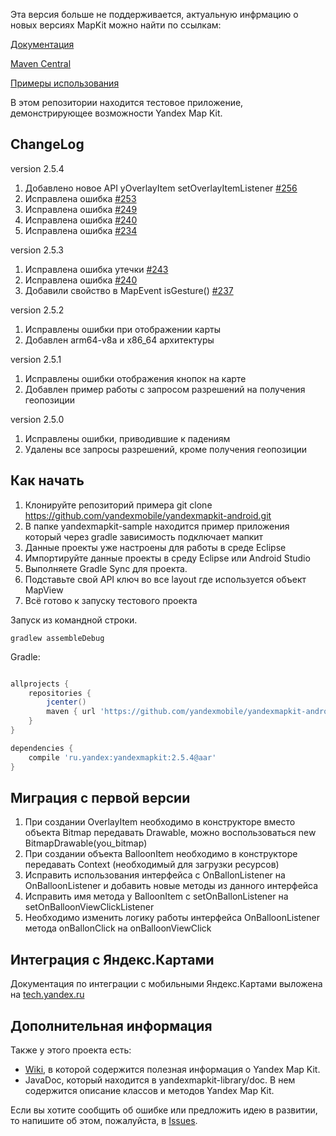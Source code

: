 Эта версия больше не поддерживается, актуальную инфрмацию о новых версиях MapKit можно найти по ссылкам:

[Документация](https://tech.yandex.ru/maps/mapkit/)

[Maven Central](https://search.maven.org/#search%7Cga%7C1%7Cyandex%20mapkit)

[Примеры использования](https://github.com/yandex/mapkit-android-demo)


В этом репозитории находится тестовое приложение, демонстрирующее возможности Yandex Map Kit.

ChangeLog
----------

version 2.5.4

1. Добавлено новое API уOverlayItem setOverlayItemListener [#256](https://github.com/yandexmobile/yandexmapkit-android/issues/256)
2. Исправлена ошибка [#253](https://github.com/yandexmobile/yandexmapkit-android/issues/253)
3. Исправлена ошибка [#249](https://github.com/yandexmobile/yandexmapkit-android/issues/249)
4. Исправлена ошибка [#240](https://github.com/yandexmobile/yandexmapkit-android/issues/240)
5. Исправлена ошибка [#234](https://github.com/yandexmobile/yandexmapkit-android/issues/234)

version 2.5.3

1. Исправлена ошибка утечки [#243](https://github.com/yandexmobile/yandexmapkit-android/issues/243)
2. Исправлена ошибка [#240](https://github.com/yandexmobile/yandexmapkit-android/issues/240)
3. Добавили свойство в MapEvent isGesture() [#237](https://github.com/yandexmobile/yandexmapkit-android/issues/237)

version 2.5.2

1. Исправлены ошибки при отображении карты
2. Добавлен arm64-v8a и x86_64 архитектуры

version 2.5.1
 
 1. Исправлены ошибки отображения кнопок на карте
 2. Добавлен пример работы с запросом разрешений на получения геопозиции

version 2.5.0
 
 1. Исправлены ошибки, приводившие к падениям
 2. Удалены все запросы разрешений, кроме получения геопозиции
 

Как начать
------------

1.  Клонируйте репозиторий примера
    git clone https://github.com/yandexmobile/yandexmapkit-android.git
2.  В папке yandexmapkit-sample находится пример приложения который через gradle зависимость подключает мапкит
3.  Данные проекты уже настроены для работы в среде Eclipse
 1.	Импортируйте данные проекты в среду Eclipse или Android Studio
 2. Выполняете Gradle Sync для  проекта. 
4.  Подставьте свой API ключ во все layout где используется объект MapView
5.  Всё готово к запуску тестового проекта

Запуск из командной строки.

    gradlew assembleDebug

Gradle:
```groovy

allprojects {
    repositories {
        jcenter()
        maven { url 'https://github.com/yandexmobile/yandexmapkit-android/raw/maven/' }
    }
}

dependencies {
    compile 'ru.yandex:yandexmapkit:2.5.4@aar'
}

```

Миграция с первой версии
-------------------------

1. При создании OverlayItem необходимо в конструкторе вместо объекта  Bitmap  передавать Drawable, можно воспользоваться new BitmapDrawable(you_bitmap)
2. При создании объекта BalloonItem необходимо в конструкторе передавать Context (необходимый для загрузки ресурсов)
3. Исправить использования интерфейса с OnBallonListener на OnBalloonListener и добавить новые методы из данного интерфейса
4. Исправить имя метода у BalloonItem с setOnBallonListener на setOnBalloonViewClickListener
5. Необходимо изменить логику работы интерфейса  OnBalloonListener  метода  onBallonClick  на  onBalloonViewClick


Интеграция с Яндекс.Картами
---------------------------
Документация по интеграции с мобильными Яндекс.Картами выложена на [tech.yandex.ru](https://tech.yandex.ru/yandex-apps-launch/maps/)

Дополнительная информация
---------------------------

Также у этого проекта есть:
* [Wiki](https://github.com/yandexmobile/yandexmapkit-android/wiki), в которой содержится полезная информация о Yandex Map Kit.
* JavaDoc, который находится в yandexmapkit-library/doc. В нем содержится описание классов и методов Yandex Map Kit.

Если вы хотите сообщить об ошибке или предложить идею в развитии, то напишите об этом, пожалуйста, в [Issues](https://github.com/yandexmobile/yandexmapkit-android/issues).
